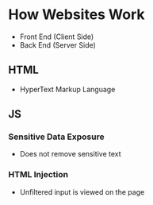 # How Websites Work
* Front End (Client Side)
* Back End (Server Side)

## HTML
* HyperText Markup Language

## JS

### Sensitive Data Exposure
* Does not remove sensitive text

### HTML Injection
* Unfiltered input is viewed on the page
